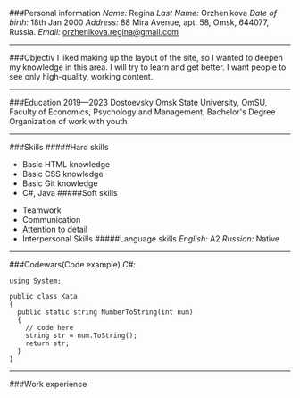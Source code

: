 ###Personal information
_Name:_ Regina
_Last Name:_ Orzhenikova
_Date of birth:_ 18th Jan 2000
_Address:_ 88 Mira Аvenue, apt. 58, Omsk, 644077, Russia.
_Email:_ orzhenikova.regina@gmail.com
***
###Objectiv
I liked making up the layout of the site, so I wanted to deepen my knowledge in this area. I will try to learn and get better.
I want people to see only high-quality, working content.
***
###Education
2019—2023 Dostoevsky Omsk State University, OmSU,
 Faculty of Economics, Psychology and Management,
  Bachelor's Degree Organization of work with youth
***
###Skills
#####Hard skills
*   Basic HTML knowledge
*   Basic CSS knowledge
*   Basic Git knowledge
*   C#, Java
#####Soft skills
- Teamwork
- Communication
- Attention to detail
- Interpersonal Skills
#####Language skills
_English:_ A2
_Russian:_ Native
***
###Codewars(Сode example)
_C#:_
```
using System;

public class Kata
{
  public static string NumberToString(int num)
  {
    // code here
    string str = num.ToString();
    return str;
  }
}
```
***
###Work experience



